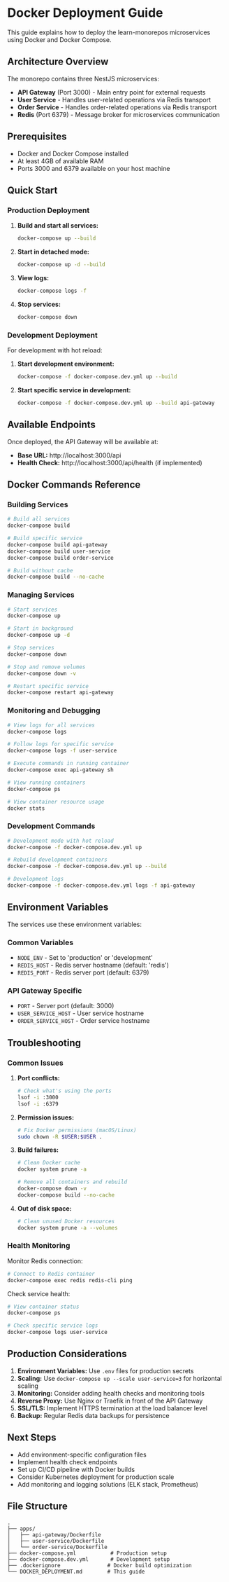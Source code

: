 # Docker Deployment Guide

This guide explains how to deploy the learn-monorepos microservices using Docker and Docker Compose.

## Architecture Overview

The monorepo contains three NestJS microservices:
- **API Gateway** (Port 3000) - Main entry point for external requests
- **User Service** - Handles user-related operations via Redis transport
- **Order Service** - Handles order-related operations via Redis transport
- **Redis** (Port 6379) - Message broker for microservices communication

## Prerequisites

- Docker and Docker Compose installed
- At least 4GB of available RAM
- Ports 3000 and 6379 available on your host machine

## Quick Start

### Production Deployment

1. **Build and start all services:**
   ```bash
   docker-compose up --build
   ```

2. **Start in detached mode:**
   ```bash
   docker-compose up -d --build
   ```

3. **View logs:**
   ```bash
   docker-compose logs -f
   ```

4. **Stop services:**
   ```bash
   docker-compose down
   ```

### Development Deployment

For development with hot reload:

1. **Start development environment:**
   ```bash
   docker-compose -f docker-compose.dev.yml up --build
   ```

2. **Start specific service in development:**
   ```bash
   docker-compose -f docker-compose.dev.yml up --build api-gateway
   ```

## Available Endpoints

Once deployed, the API Gateway will be available at:
- **Base URL:** http://localhost:3000/api
- **Health Check:** http://localhost:3000/api/health (if implemented)

## Docker Commands Reference

### Building Services

```bash
# Build all services
docker-compose build

# Build specific service
docker-compose build api-gateway
docker-compose build user-service  
docker-compose build order-service

# Build without cache
docker-compose build --no-cache
```

### Managing Services

```bash
# Start services
docker-compose up

# Start in background
docker-compose up -d

# Stop services
docker-compose down

# Stop and remove volumes
docker-compose down -v

# Restart specific service
docker-compose restart api-gateway
```

### Monitoring and Debugging

```bash
# View logs for all services
docker-compose logs

# Follow logs for specific service
docker-compose logs -f user-service

# Execute commands in running container
docker-compose exec api-gateway sh

# View running containers
docker-compose ps

# View container resource usage
docker stats
```

### Development Commands

```bash
# Development mode with hot reload
docker-compose -f docker-compose.dev.yml up

# Rebuild development containers
docker-compose -f docker-compose.dev.yml up --build

# Development logs
docker-compose -f docker-compose.dev.yml logs -f api-gateway
```

## Environment Variables

The services use these environment variables:

### Common Variables
- `NODE_ENV` - Set to 'production' or 'development'
- `REDIS_HOST` - Redis server hostname (default: 'redis')
- `REDIS_PORT` - Redis server port (default: 6379)

### API Gateway Specific
- `PORT` - Server port (default: 3000)
- `USER_SERVICE_HOST` - User service hostname
- `ORDER_SERVICE_HOST` - Order service hostname

## Troubleshooting

### Common Issues

1. **Port conflicts:**
   ```bash
   # Check what's using the ports
   lsof -i :3000
   lsof -i :6379
   ```

2. **Permission issues:**
   ```bash
   # Fix Docker permissions (macOS/Linux)
   sudo chown -R $USER:$USER .
   ```

3. **Build failures:**
   ```bash
   # Clean Docker cache
   docker system prune -a
   
   # Remove all containers and rebuild
   docker-compose down -v
   docker-compose build --no-cache
   ```

4. **Out of disk space:**
   ```bash
   # Clean unused Docker resources
   docker system prune -a --volumes
   ```

### Health Monitoring

Monitor Redis connection:
```bash
# Connect to Redis container
docker-compose exec redis redis-cli ping
```

Check service health:
```bash
# View container status
docker-compose ps

# Check specific service logs
docker-compose logs user-service
```

## Production Considerations

1. **Environment Variables:** Use `.env` files for production secrets
2. **Scaling:** Use `docker-compose up --scale user-service=3` for horizontal scaling
3. **Monitoring:** Consider adding health checks and monitoring tools
4. **Reverse Proxy:** Use Nginx or Traefik in front of the API Gateway
5. **SSL/TLS:** Implement HTTPS termination at the load balancer level
6. **Backup:** Regular Redis data backups for persistence

## Next Steps

- Add environment-specific configuration files
- Implement health check endpoints
- Set up CI/CD pipeline with Docker builds
- Consider Kubernetes deployment for production scale
- Add monitoring and logging solutions (ELK stack, Prometheus)

## File Structure

```
.
├── apps/
│   ├── api-gateway/Dockerfile
│   ├── user-service/Dockerfile
│   └── order-service/Dockerfile
├── docker-compose.yml           # Production setup
├── docker-compose.dev.yml       # Development setup
├── .dockerignore               # Docker build optimization
└── DOCKER_DEPLOYMENT.md        # This guide
```
